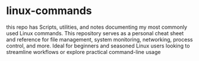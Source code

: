 # linux-commands
this repo has Scripts, utilities, and notes documenting my most commonly used Linux commands. This repository serves as a personal cheat sheet and reference for file management, system monitoring, networking, process control, and more. Ideal for beginners and seasoned Linux users looking to streamline workflows or explore practical command-line usage
